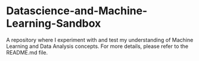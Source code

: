 # Datascience-and-Machine-Learning-Sandbox
A repository where I experiment with and test my understanding of Machine Learning and Data Analysis concepts. For more details, please refer to the README.md file.
